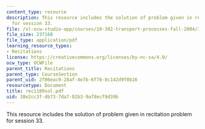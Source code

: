```yaml
---
content_type: resource
description: This resource includes the solution of problem given in recitation problem
  for session 33.
file: /ol-ocw-studio-app/courses/10-302-transport-processes-fall-2004/38e2cc3fdb737da702b39af8ecf9d39b_rec1109sol.pdf
file_size: 237168
file_type: application/pdf
learning_resource_types:
- Recitations
license: https://creativecommons.org/licenses/by-nc-sa/4.0/
ocw_type: OCWFile
parent_title: Recitations
parent_type: CourseSection
parent_uid: 2f06eac9-28af-4e7b-6f78-8c142d9f8b16
resourcetype: Document
title: rec1109sol.pdf
uid: 38e2cc3f-db73-7da7-02b3-9af8ecf9d39b
---
```

This resource includes the solution of problem given in recitation problem for session 33.